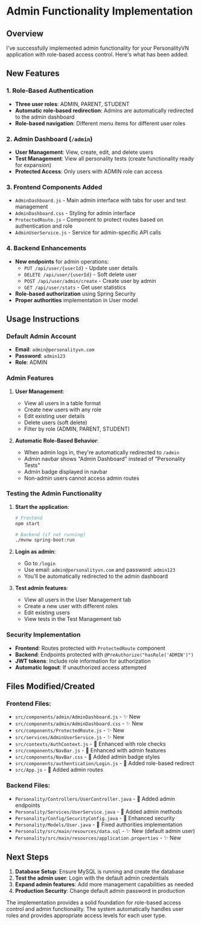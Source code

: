 # Admin Functionality Implementation

## Overview
I've successfully implemented admin functionality for your PersonalityVN application with role-based access control. Here's what has been added:

## New Features

### 1. Role-Based Authentication
- **Three user roles**: ADMIN, PARENT, STUDENT
- **Automatic role-based redirection**: Admins are automatically redirected to the admin dashboard
- **Role-based navigation**: Different menu items for different user roles

### 2. Admin Dashboard (`/admin`)
- **User Management**: View, create, edit, and delete users
- **Test Management**: View all personality tests (create functionality ready for expansion)
- **Protected Access**: Only users with ADMIN role can access

### 3. Frontend Components Added
- `AdminDashboard.js` - Main admin interface with tabs for user and test management
- `AdminDashboard.css` - Styling for admin interface
- `ProtectedRoute.js` - Component to protect routes based on authentication and role
- `AdminUserService.js` - Service for admin-specific API calls

### 4. Backend Enhancements
- **New endpoints** for admin operations:
  - `PUT /api/user/{userId}` - Update user details
  - `DELETE /api/user/{userId}` - Soft delete user
  - `POST /api/user/admin/create` - Create user by admin
  - `GET /api/user/stats` - Get user statistics
- **Role-based authorization** using Spring Security
- **Proper authorities** implementation in User model

## Usage Instructions

### Default Admin Account
- **Email**: `admin@personalityvn.com`
- **Password**: `admin123`
- **Role**: ADMIN

### Admin Features
1. **User Management**:
   - View all users in a table format
   - Create new users with any role
   - Edit existing user details
   - Delete users (soft delete)
   - Filter by role (ADMIN, PARENT, STUDENT)

2. **Automatic Role-Based Behavior**:
   - When admin logs in, they're automatically redirected to `/admin`
   - Admin navbar shows "Admin Dashboard" instead of "Personality Tests"
   - Admin badge displayed in navbar
   - Non-admin users cannot access admin routes

### Testing the Admin Functionality

1. **Start the application**:
   ```bash
   # Frontend
   npm start
   
   # Backend (if not running)
   ./mvnw spring-boot:run
   ```

2. **Login as admin**:
   - Go to `/login`
   - Use email: `admin@personalityvn.com` and password: `admin123`
   - You'll be automatically redirected to the admin dashboard

3. **Test admin features**:
   - View all users in the User Management tab
   - Create a new user with different roles
   - Edit existing users
   - View tests in the Test Management tab

### Security Implementation
- **Frontend**: Routes protected with `ProtectedRoute` component
- **Backend**: Endpoints protected with `@PreAuthorize("hasRole('ADMIN')")`
- **JWT tokens**: Include role information for authorization
- **Automatic logout**: If unauthorized access attempted

## Files Modified/Created

### Frontend Files:
- `src/components/admin/AdminDashboard.js` - ✨ New
- `src/components/admin/AdminDashboard.css` - ✨ New
- `src/components/ProtectedRoute.js` - ✨ New
- `src/services/AdminUserService.js` - ✨ New
- `src/contexts/AuthContext.js` - 📝 Enhanced with role checks
- `src/components/NavBar.js` - 📝 Enhanced with admin features
- `src/components/NavBar.css` - 📝 Added admin badge styles
- `src/components/authentication/Login.js` - 📝 Added role-based redirect
- `src/App.js` - 📝 Added admin routes

### Backend Files:
- `Personality/Controllers/UserController.java` - 📝 Added admin endpoints
- `Personality/Services/UserService.java` - 📝 Added admin methods
- `Personality/Config/SecurityConfig.java` - 📝 Enhanced security
- `Personality/Models/User.java` - 📝 Fixed authorities implementation
- `Personality/src/main/resources/data.sql` - ✨ New (default admin user)
- `Personality/src/main/resources/application.properties` - ✨ New

## Next Steps
1. **Database Setup**: Ensure MySQL is running and create the database
2. **Test the admin user**: Login with the default admin credentials
3. **Expand admin features**: Add more management capabilities as needed
4. **Production Security**: Change default admin password in production

The implementation provides a solid foundation for role-based access control and admin functionality. The system automatically handles user roles and provides appropriate access levels for each user type.
